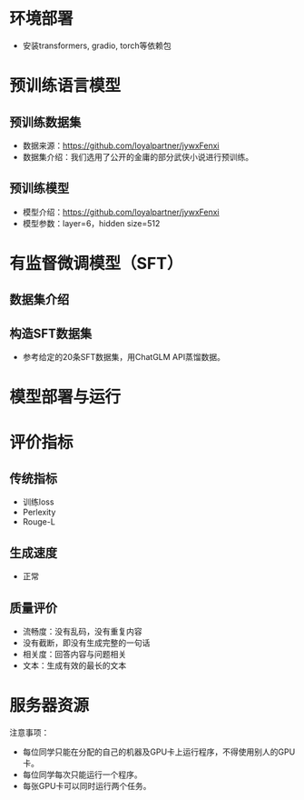 # 环境部署

* 安装transformers, gradio, torch等依赖包

# 预训练语言模型

## 预训练数据集

* 数据来源：https://github.com/loyalpartner/jywxFenxi
* 数据集介绍：我们选用了公开的金庸的部分武侠小说进行预训练。

## 预训练模型

* 模型介绍：https://github.com/loyalpartner/jywxFenxi
* 模型参数：layer=6，hidden size=512

# 有监督微调模型（SFT）

## 数据集介绍

## 构造SFT数据集

* 参考给定的20条SFT数据集，用ChatGLM API蒸馏数据。

# 模型部署与运行


# 评价指标

## 传统指标

* 训练loss
* Perlexity
* Rouge-L

## 生成速度

* 正常

## 质量评价

* 流畅度：没有乱码，没有重复内容
* 没有截断，即没有生成完整的一句话
* 相关度：回答内容与问题相关
* 文本：生成有效的最长的文本

# 服务器资源

注意事项：

* 每位同学只能在分配的自己的机器及GPU卡上运行程序，不得使用别人的GPU卡。
* 每位同学每次只能运行一个程序。
* 每张GPU卡可以同时运行两个任务。
